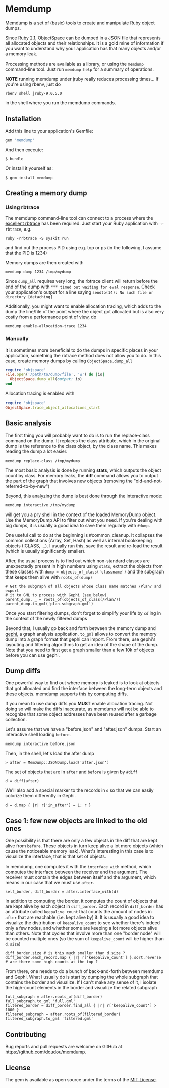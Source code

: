 # Memdump

Memdump is a set of (basic) tools to create and manipulate Ruby object dumps.

Since Ruby 2.1, ObjectSpace can be dumped in a JSON file that represents all
allocated objects and their relationships. It is a gold mine of information if
you want to understand why your application has that many objects and/or a
memory leak.

Processing methods are available as a library, or using the `memdump`
command-line tool. Just run `memdump help` for a summary of operations.

**NOTE** running memdump under jruby really reduces processing times... If you're using rbenv, just do

```
rbenv shell jruby-9.0.5.0
```

in the shell where you run the memdump commands.

## Installation

Add this line to your application's Gemfile:

```ruby
gem 'memdump'
```

And then execute:

    $ bundle

Or install it yourself as:

    $ gem install memdump


## Creating a memory dump

### Using rbtrace

The memdump command-line tool can connect to a process where
the [excellent rbtrace](https://github.com/tmm1/rbtrace) has been required. Just
start your Ruby application with `-r rbtrace`, e.g.

```
ruby -rrbtrace -S syskit run
```

and find out the process PID using e.g. top or ps (in the following, I assume
that the PID is 1234)

Memory dumps are then created with

```
memdump dump 1234 /tmp/mydump
```

Since `dump_all` requires very long, the rbtrace client will return before the
end of the dump with `*** timed out waiting for eval response`. Check your
application's output for a line saying `sendto(14): No such file or directory
[detaching]`

Additionally, you might want to enable allocation tracing, which adds to the
dump the line/file of the point where the object got allocated but is also very
costly from a performance point of view, do

```
memdump enable-allocation-trace 1234
```

### Manually

It is sometimes more beneficial to do the dumps in specific places
in your application, something the rbtrace method does not allow you to do. In
this case, create memory dumps by calling `ObjectSpace.dump_all`

~~~ ruby
require 'objspace'
File.open('/path/to/dump/file', 'w') do |io|
  ObjectSpace.dump_all(output: io)
end
~~~

Allocation tracing is enabled with

~~~ ruby
require 'objspace'
ObjectSpace.trace_object_allocations_start
~~~

## Basic analysis

The first thing you will probably want to do is to run the replace-class command
on the dump. It replaces the class attribute, which in the original dump is the
reference to the class object, by the class name. This makes reading the dump a
lot easier.

```
memdump replace-class /tmp/mydump
```

The most basic analysis is done by running **stats**, which outputs the object
count by class. For memory leaks, the **diff** command allows you to output the
part of the graph that involves new objects (removing the
"old-and-not-referred-to-by-new")

Beyond, this analyzing the dump is best done through the interactive mode:

```
memdump interactive /tmp/mydump
```

will get you a pry shell in the context of the loaded MemoryDump object. Use
the MemoryDump API to filter out what you need. If you're dealing with big dumps,
it is usually a good idea to save them regularly with `#dump`.

One useful call to do at the beginning is #common_cleanup. It collapses the
common collections (Array, Set, Hash) as well as internal bookkeeping objects
(ICLASS, …). I usually run this, save the result and re-load the result (which
is usually significantly smaller).

After, the usual process is to find out which non-standard classes are
unexpectedly present in high numbers using `stats`, extract the objects from
these classes with `dump = objects_of_class('classname')` and the subgraph that
keeps them alive with `roots_of(dump)`

```
# Get the subgraph of all objects whose class name matches /Plan/ and export
# it to GML to process with Gephi (see below)
parent_dump, _ = roots_of(objects_of_class(/Plan/))
parent_dump.to_gml('plan-subgraph.gml')
```

Once you start filtering dumps, don't forget to simplify your life by `cd`'ing
in the context of the newly filtered dumps

Beyond that, I usually go back and forth between the memory dump and
[gephi](http://gephi.org), a graph analysis application. `to_gml` allows to
convert the memory dump into a graph format that gephi can import.  From there,
use gephi's layouting and filtering algorithms to get an idea of the shape of
the dump. Note that you need to first get a graph smaller than a few 10k of objects
before you can use gephi.

## Dump diffs

One powerful way to find out where memory is leaked is to look at objects that
got allocated and find the interface between the long-term objects and these
objects. memdump supports this by computing diffs.

If you mean to use dump diffs you **MUST** enable allocation tracing. Not doing
so will make the diffs inaccurate, as memdump will not be able to recognize that some
object addresses have been reused after a garbage collection.

Let's assume that we have a "before.json" and "after.json" dumps. Start an interactive
shell loading `before`.

```
memdump interactive before.json
```

Then, in the shell, let's load the after dump

```
> after = MemDump::JSONDump.load('after.json')
```

The set of objects that are in `after` and `before` is given by `#diff`

```
d = diff(after)
```

We'll also add a special marker to the records in `d` so that we can easily colorize
them differently in Gephi.

```
d = d.map { |r| r['in_after'] = 1; r }
```

## Case 1: few new objects are linked to the old ones

One possibility is that there are only a few objects in the diff that are kept
alive from `before`. These objects in turn keep alive a lot more objects (which
cause the noticeable memory leak). What's interesting in this case is to
visualize the interface, that is that set of objects.

In memdump, one computes it with the `interface_with` method, which computes the
interface between the receiver and the argument. The receiver must contain the
edges between itself and the argument, which means in our case that we must use
`after`.

```
self_border, diff_border = after.interface_with(d)
```

In addition to computing the border, it computes the count of objects that are
kept alive by each object in `diff_border`. Each record in `diff_border` has an
attribute called `keepalive_count` that counts the amount of nodes in `after`
that are reachable (i.e. kept alive by) it. It is usually a good idea to
visualize the distribution of `keepalive_count` to see whether there's indeed
only a few nodes, and whether some are keeping a lot more objects alive than
others. Note that cycles that involve more than one "border node" will be
counted multiple ones (so the sum of `keepalive_count` will be higher than
`d.size`)

```
diff_border.size # is this much smaller than d.size ?
diff_border.each_record.map { |r| r['keepalive_count'] }.sort.reverse # are there some high counts at the top ?
```

From there, one needs to do a bunch of back-and-forth between memdump and Gephi.
What I usually do is start by dumping the whole subgraph that contains the border
and visualize. If I can't make any sense of it, I isolate the high-count elements
in the border and visualize the related subgraph

```
full_subgraph = after.roots_of(diff_border)
full_subgraph.to_gml 'full.gml'
filtered_border = diff_border.find_all { |r| r['keepalive_count'] > 1000 }
filtered_subgraph = after.roots_of(filtered_border)
filtered_subgraph.to_gml 'filtered.gml'
```

## Contributing

Bug reports and pull requests are welcome on GitHub at https://github.com/doudou/memdump.

## License

The gem is available as open source under the terms of the [MIT License](http://opensource.org/licenses/MIT).

